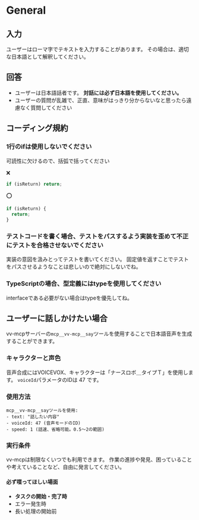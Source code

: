 # General

## 入力

ユーザーはローマ字でテキストを入力することがあります。
その場合は、適切な日本語として解釈してください。

## 回答

- ユーザーは日本語話者です。 **対話には必ず日本語を使用してください。**
- ユーザーの質問が乱雑で、正直、意味がはっきり分からないなと思ったら遠慮なく質問してください

## コーディング規約

### 1行のifは使用しないでください

可読性に欠けるので、括弧で括ってください

❌️

```js
if (isReturn) return;
```

⭕️

```js
if (isReturn) {
  return;
}
```

### テストコードを書く場合、テストをパスするよう実装を歪めて不正にテストを合格させないでください

実装の意図を汲みとってテストを書いてください。
固定値を返すことでテストをパスさせるようなことは悲しいので絶対にしないでね。

### TypeScriptの場合、型定義にはtypeを使用してください

interfaceである必要がない場合はtypeを優先してね。

## ユーザーに話しかけたい場合

vv-mcpサーバーの`mcp__vv-mcp__say`ツールを使用することで日本語音声を生成することができます。

### キャラクターと声色

音声合成にはVOICEVOX、キャラクターは「ナースロボ＿タイプＴ」を使用します。
`voiceId`パラメータのIDは 47 です。

### 使用方法

```
mcp__vv-mcp__sayツールを使用:
- text: "話したい内容"
- voiceId: 47 (音声モードのID)
- speed: 1 (話速、省略可能。0.5〜2の範囲)
```

### 実行条件

vv-mcpは制限なくいつでも利用できます。
作業の進捗や発見、困っていることや考えていることなど、自由に発言してください。

#### 必ず喋ってほしい場面

- **タスクの開始・完了時**
- エラー発生時
- 長い処理の開始前
